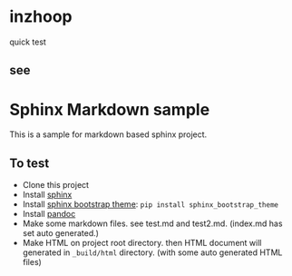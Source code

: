 # inzhoop
quick test

## see 
Sphinx Markdown sample
======================
This is a sample for markdown based sphinx project.

To test
-------
 * Clone this project
 * Install [sphinx](http://sphinx-doc.org/)
 * Install [sphinx bootstrap theme](https://github.com/ryan-roemer/sphinx-bootstrap-theme): `pip install sphinx_bootstrap_theme`
 * Install [pandoc](http://johnmacfarlane.net/pandoc/installing.html)
 * Make some markdown files. see test.md and test2.md. (index.md has set auto generated.)
 * Make HTML on project root directory. then HTML document will generated in `_build/html` directory. (with some auto generated HTML files)
